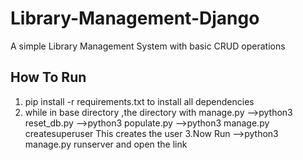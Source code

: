 # Library-Management-Django
A simple Library Management System with basic CRUD operations

## How To Run
1. pip install -r requirements.txt to install all dependencies
2. while in base directory ,the directory with manage.py 
    -->python3 reset_db.py
    -->python3 populate.py
    -->python3 manage.py createsuperuser  This creates the user
3.Now Run  -->python3 manage.py runserver  and open the link
